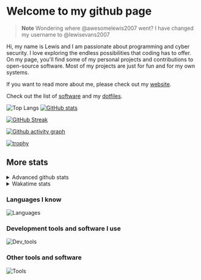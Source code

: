 # Welcome to my github page

> **Note**
> Wondering where @awesomelewis2007 went? I have changed my username to @lewisevans2007

Hi, my name is Lewis and I am passionate about programming and cyber security. I love exploring the endless possibilities that coding has to offer. On my page, you'll find some of my personal projects and contributions to open-source software. Most of my projects are just for fun and for my own systems.

If you want to read more about me, please check out my [website](https://lewisevans2007.github.io/).

Check out the list of [software](https://github.com/lewisevans2007/lewisevans2007/blob/master/software.md) and my [dotfiles](https://github.com/lewisevans2007/dotfiles).

![Top Langs](https://github-readme-stats.vercel.app/api/top-langs/?username=lewisevans2007&hide=html,css,jupyter%20notebook&langs_count=10&layout=donut&theme=transparent&exclude_repo=GPT-code-repository,Obsidian_vault,Apple-PowerManagement,Apple-Security,CMake,qemu,swift,tcpdump,xnu)
[![GitHub stats](https://github-readme-stats.vercel.app/api?username=lewisevans2007&show_icons=true&theme=transparent)](https://github.com/anuraghazra/github-readme-stats)

[![GitHub Streak](https://streak-stats.demolab.com?user=lewisevans2007&theme=transparent)](https://git.io/streak-stats)

[![Github activity graph](https://github-readme-activity-graph.vercel.app/graph?username=lewisevans2007&theme=github-compact&area=true)](https://github.com/ashutosh00710/github-readme-activity-graph)

[![trophy](https://github-profile-trophy.vercel.app/?username=lewisevans2007&theme=darkhub)](https://github.com/ryo-ma/github-profile-trophy)

## More stats
<details close>
<summary>Advanced github stats</summary>
<br>
  
![Metrics](https://raw.githubusercontent.com/lewisevans2007/lewisevans2007/master/github-metrics.svg)
  
</details>

<details close>
<summary>Wakatime stats</summary>
<br>

<!--START_SECTION:waka-->

```txt
Python        2 hrs 54 mins   ████████████▒░░░░░░░░░░░░   48.72 %
Text          1 hr 2 mins     ████▒░░░░░░░░░░░░░░░░░░░░   17.42 %
Other         26 mins         ██░░░░░░░░░░░░░░░░░░░░░░░   07.36 %
C++           22 mins         █▓░░░░░░░░░░░░░░░░░░░░░░░   06.41 %
Markdown      18 mins         █▒░░░░░░░░░░░░░░░░░░░░░░░   05.16 %
Rust          14 mins         █░░░░░░░░░░░░░░░░░░░░░░░░   04.11 %
HTML          6 mins          ▒░░░░░░░░░░░░░░░░░░░░░░░░   01.91 %
Kconfig       6 mins          ▒░░░░░░░░░░░░░░░░░░░░░░░░   01.87 %
JSON          6 mins          ▒░░░░░░░░░░░░░░░░░░░░░░░░   01.80 %
Makefile      5 mins          ▒░░░░░░░░░░░░░░░░░░░░░░░░   01.65 %
Docker        4 mins          ▒░░░░░░░░░░░░░░░░░░░░░░░░   01.36 %
Assembly      2 mins          ▒░░░░░░░░░░░░░░░░░░░░░░░░   00.83 %
Roff          1 min           ░░░░░░░░░░░░░░░░░░░░░░░░░   00.55 %
JavaScript    1 min           ░░░░░░░░░░░░░░░░░░░░░░░░░   00.34 %
C             1 min           ░░░░░░░░░░░░░░░░░░░░░░░░░   00.33 %
```

<!--END_SECTION:waka-->
</details>

### Languages I know
![Languages](https://skillicons.dev/icons?i=python,cpp,cs,c,javascript,nodejs,dotnet,bash,css,html,rust)
### Development tools and software I use
![Dev_tools](https://skillicons.dev/icons?i=git,docker,github,googlecloud,vscode,visualstudio,raspberrypi,linux,powershell,replit)
### Other tools and software
![Tools](https://skillicons.dev/icons?i=blender,ps,pr,ai,xd,figma)
